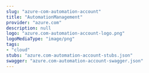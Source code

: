 ```yaml
---
slug: "azure-com-automation-account"
title: "AutomationManagement"
provider: "azure.com"
description: null
logo: "azure.com-automation-account-logo.png"
logoMediaType: "image/png"
tags:
- "cloud"
stubs: "azure.com-automation-account-stubs.json"
swagger: "azure.com-automation-account-swagger.json"
---
```

